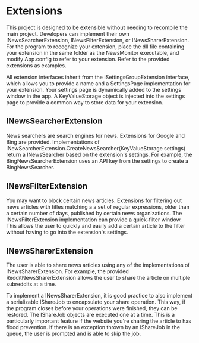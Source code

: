 # Extensions
This project is designed to be extensible without needing to recompile the main project. Developers can implement their own INewsSearcherExtension, INewsFilterExtension, or INewsSharerExtension. For the program to recognize your extension, place the dll file containing your extension in the same folder as the NewsMonitor executable, and modify App.config to refer to your extension. Refer to the provided extensions as examples.

All extension interfaces inherit from the ISettingsGroupExtension interface, which allows you to provide a name and a SettingsPage implementation for your extension. Your settings page is dynamically added to the settings window in the app. A KeyValueStorage object is injected into the settings page to provide a common way to store data for your extension. 

## INewsSearcherExtension

News searchers are search engines for news. Extensions for Google and Bing are provided. Implementations of INewSearcherExtension.CreateNewsSearcher(KeyValueStorage settings) return a INewsSearcher based on the extension's settings. For example, the BingNewsSearcherExtension uses an API key from the settings to create a BingNewsSearcher. 

## INewsFilterExtension

You may want to block certain news articles. Extensions for filtering out news articles with titles matching a a set of regular expressions, older than a certain number of days, published by certain news organizations. The INewsFilterExtension implementation can provide a quick-filter window. This allows the user to quickly and easily add a certain article to the filter without having to go into the extension's settings. 


## INewsSharerExtension

The user is able to share news articles using any of the implementations of INewsSharerExtension. For example, the provided RedditNewsSharerExtension allows the user to share the article on multiple subreddits at a time. 

To implement a INewsSharerExtension, it is good practice to also implement a serializable IShareJob to encapsulate your share operation. This way, if the program closes before your operations were finished, they can be restored. The IShareJob objects are executed one at a time. This is a particularly important feature if the website you're sharing the article to has flood prevention. If there is an exception thrown by an IShareJob in the queue, the user is prompted and is able to skip the job. 
